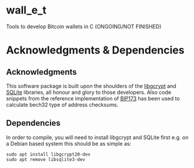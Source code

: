 # wall_e_t
Tools to develop Bitcoin wallets in C (ONGOING/NOT FINISHED)

# Acknowledgments & Dependencies
## Acknowledgments
This software package is built upon the shoulders of the [libgcrypt](https://www.gnupg.org/software/libgcrypt/index.html) and [SQLite](https://www.sqlite.org/copyright.html) libraries, all honour and glory to those developers.
Also code snippets from the reference implementation of [BIP173](https://github.com/sipa/bech32/tree/master/ref) has been used to calculate bech32 type of address checksums.

## Dependencies
In order to compile, you will need to install libgcrypt and SQLite first e.g. on a Debian based system this should be as simple as:

    sudo apt install libgcrypt20-dev
    sudo apt remove libsqlite3-dev	
